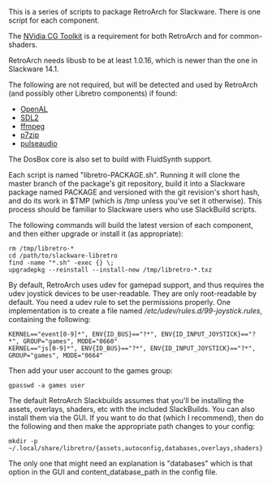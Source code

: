 This is a series of scripts to package RetroArch for Slackware.
There is one script for each component.

The [NVidia CG Toolkit](http://slackbuilds.org/graphics/nvidia-cg-toolkit/) is
a requirement for both RetroArch and for common-shaders.

RetroArch needs libusb to be at least 1.0.16, which is newer than the one in
Slackware 14.1.

The following are not required, but will be detected and used by RetroArch (and
possibly other Libretro components) if found:

* [OpenAL](http://slackbuilds.org/libraries/OpenAL/)
* [SDL2](http://slackbuilds.org/development/SDL2/)
* [ffmpeg](http://slackbuilds.org/multimedia/ffmpeg/)
* [p7zip](http://slackbuilds.org/system/p7zip/)
* [pulseaudio](http://slackbuilds.org/audio/pulseaudio/)

The DosBox core is also set to build with FluidSynth support.

Each script is named "libretro-PACKAGE.sh". Running it will clone the master
branch of the package's git repository, build it into a Slackware package named
PACKAGE and versioned with the git revision's short hash, and do its work in
$TMP (which is /tmp unless you've set it otherwise). This process should be
familiar to Slackware users who use SlackBuild scripts.

The following commands will build the latest version of each component, and
then either upgrade or install it (as appropriate):

	rm /tmp/libretro-*
	cd /path/to/slackware-libretro
	find -name "*.sh" -exec {} \;
	upgradepkg --reinstall --install-new /tmp/libretro-*.txz

By default, RetroArch uses udev for gamepad support, and thus requires the
udev joystick devices to be user-readable. They are only root-readable by
default. You need a udev rule to set the permissions properly. One
implementation is to create a file named */etc/udev/rules.d/99-joystick.rules*,
containing the following:

    KERNEL=="event[0-9]*", ENV{ID_BUS}=="?*", ENV{ID_INPUT_JOYSTICK}=="?*", GROUP="games", MODE="0660"
	KERNEL=="js[0-9]*", ENV{ID_BUS}=="?*", ENV{ID_INPUT_JOYSTICK}=="?*", GROUP="games", MODE="0664"

Then add your user account to the games group:

	gpasswd -a games user

The default RetroArch Slackbuilds assumes that you'll be installing the assets,
overlays, shaders, etc with the included SlackBuilds. You can also install them
via the GUI. If you want to do that (which I recommend), then do the following
and then make the appropriate path changes to your config:

	mkdir -p ~/.local/share/libretro/{assets,autoconfig,databases,overlays,shaders}

The only one that might need an explanation is "databases" which is that option in the GUI
and content\_database\_path in the config file.
